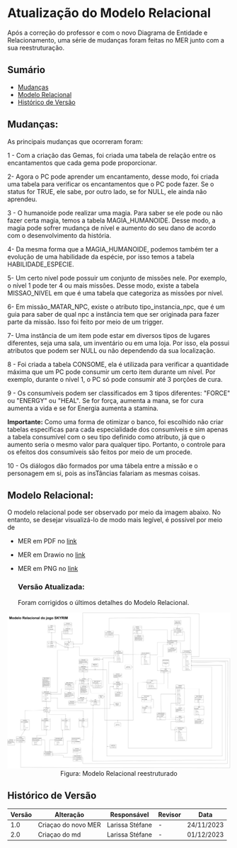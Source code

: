 # Atualização do Modelo Relacional

Após a correção do professor e com o novo Diagrama de Entidade e Relacionamento, uma série de mudanças foram feitas no MER junto com a sua reestruturação.

## Sumário
* [Mudanças](#Mudanças)
 * [Modelo Relacional](#Modelo-Relacional)
 * [Histórico de Versão](#Histórico-de-Versão)

##  Mudanças:
  As principais mudanças que ocorreram foram:

  1 - Com a criação das Gemas, foi criada uma tabela de relação entre os encantamentos que cada gema pode proporcionar.
  
  2- Agora o PC pode aprender um encantamento, desse modo, foi criada uma tabela para verificar os encantamentos que o PC pode fazer. Se o status for TRUE, ele sabe, por outro lado, se for NULL, ele ainda não aprendeu.
  
  3 - O humanoide pode realizar uma magia. Para saber se ele pode ou não fazer certa magia, temos a tabela MAGIA_HUMANOIDE. Desse modo, a magia pode sofrer mudança de nível e aumento do seu dano de acordo com o desenvolvimento da história.

  4- Da mesma forma que a MAGIA_HUMANOIDE, podemos também ter a evolução de uma habilidade da espécie, por isso temos a tabela HABILIDADE_ESPECIE.

  5- Um certo nível pode possuir um conjunto de missões nele. Por exemplo, o nível 1 pode ter 4 ou mais missões. Desse modo, existe a tabela MISSAO_NIVEL em que é uma tabela que categoriza as missões por nível.

  6- Em missão_MATAR_NPC, existe o atributo tipo_instancia_npc, que é um guia para saber de qual npc a instância tem que ser originada para fazer parte da missão. Isso foi feito por meio de um trigger.

  7- Uma instância de um item pode estar em diversos tipos de lugares diferentes, seja uma sala, um inventário ou em uma loja. Por isso, ela possui atributos que podem ser NULL ou não dependendo da sua localização.

  8 - Foi criada a tabela CONSOME, ela é utilizada para verificar a quantidade máxima que um PC pode consumir um certo item durante um nível. Por exemplo, durante o nível 1, o PC só pode consumir até 3 porções de cura.

  9 - Os consumíveis podem ser classificados em 3 tipos diferentes: "FORCE" ou "ENERGY" ou "HEAL". Se for força, aumenta a mana, se for cura aumenta a vida e se for Energia aumenta a stamina. 

  **Importante:** Como uma forma de otimizar o banco, foi escolhido não criar tabelas específicas para cada especialidade dos consumíveis e sim apenas a tabela consumível com o seu tipo definido como atributo, já que o aumento seria o mesmo valor para qualquer tipo. Portanto, o controle para os efeitos dos consumíveis são feitos por meio de um procede.

  10 - Os diálogos dão formados por uma tábela entre a missão e o personagem em si, pois as insTâncias falariam as mesmas coisas.


## Modelo Relacional:

O modelo relacional pode ser observado por meio da imagem abaixo. No entanto, se desejar visualizá-lo de modo mais legível, é possivel por meio de 

- MER em PDF no [link](ModeloRelacionalSkyrim_Reorganização_2.00.pdf)
- MER em Drawio no [link](ModeloRelacionalSkyrim_Reorganização_2.00.drawio)
- MER em PNG no [link](ModeloRelacionalSkyrim_Reorganização_2.00.png)

  ### Versão Atualizada:

    Foram corrigidos o últimos detalhes do Modelo Relacional.
<div align="center">
  <img src="ModeloRelacionalSkyrim_Reorganização_2.00.png">
  Figura: Modelo Relacional reestruturado
</div>


## Histórico de Versão

| Versão | Alteração | Responsável | Revisor | Data |
| - | - | - | - | - |
| 1.0 | Criaçao do novo MER| Larissa Stéfane | - | 24/11/2023
| 2.0 | Criaçao do md| Larissa Stéfane | - | 01/12/2023
  
